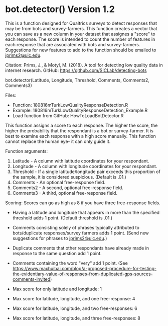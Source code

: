 # bot.detector() Version 1.2
This is a function designed for Qualtrics surveys to detect responses that may be from bots and survey-farmers.
This function creates a vector that you can save as a new column in your dataset that assignes a "score" to each response. 
The score is intended to count the number of features in each response that are associated with bots and survey-farmers. 
Suggestions for new features to add to the function should be emailed to jprims2@uic.edu.

Citation: 
Prims, J., & Motyl, M. (2018). A tool for detecting low quality data in internet research. GitHub: https://github.com/SICLab/detecting-bots

bot.detector(Latitude, Longitude, Threshold, Comments, Comments2, Comments3)

Files: 
 - Function: 180816mTurkLowQualityResponseDetection.R
 - Example: 180816mTurkLowQualityResponseDetection_Example.R
 - Load function from GitHub: HowToLoadBotDetector.R
  
This function assigns a score to each response. The higher the score, the higher the probability that the respondant is a bot or survey-farmer. 
It is best to examine each response with a high score manually. This function cannot replace the human eye- it can only guide it. 

Function arguments: 
  1. Latitude - A column with latitude coordinates for your respondant. 
  2. Longitude - A column with longitude coordinates for your respondant. 
  3. Threshold -  If a single latitude/longitude pair exceeds this proportion of the sample, it is considered suspicious. (Default is .01.)
  4. Comments - An optional free-response field. 
  5. Comments2 - A second, optional free-response field. 
  6. Comments3 - A third, optional free-response field. 

Scoring: 
  Scores can go as high as 8 if you have three free-response fields. 
  - Having a latitude and longitude that appears in more than the specified threshold adds 1 point. (Default threshold is .01.)
  - Comments consisting solely of phrases typically attributed to bots/duplicate responses/survey farmers adds 1 point. (Send new suggestions for phrases to jprims2@uic.edu.)
  - Duplicate comments that other respondants have already made in response to the same question add 1 point. 
  - Comments containing the word "very" add 1 point.  (See https://www.maxhuibai.com/blog/a-proposed-procedure-for-testing-the-evidentiary-value-of-responses-from-duplicated-gps-sources-comments-invited)
  
 - Max score for only latitude and longitude: 1
 - Max score for latitude, longitude, and one free-response: 4
 - Max score for latitude, longitude, and two free-responses: 6
 - Max score for latitude, longitude, and three free-responses: 8
